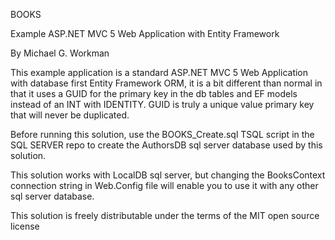 BOOKS

Example ASP.NET MVC 5 Web Application with Entity Framework

By Michael G. Workman

This example application is a standard ASP.NET MVC 5 Web Application with database first Entity Framework ORM,
it is a bit different than normal in that it uses a GUID for the primary key in the db tables and EF models instead
of an INT with IDENTITY. GUID is truly a unique value primary key that will never be duplicated.

Before running this solution, use the BOOKS_Create.sql TSQL script in the SQL SERVER repo to create
the AuthorsDB sql server database used by this solution.

This solution works with LocalDB sql server, but changing the BooksContext connection string in Web.Config
file will enable you to use it with any other sql server database.

This solution is freely distributable under the terms of the MIT open source license

